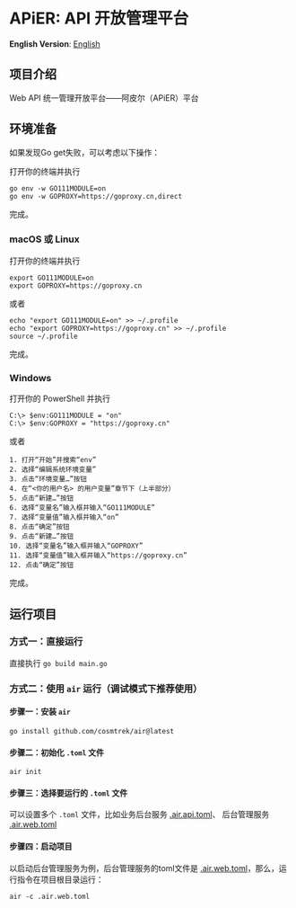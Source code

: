 # APiER: API 开放管理平台

**English Version**: [English](README.md)

## 项目介绍

Web API 统一管理开放平台——阿皮尔（APiER）平台

## 环境准备

如果发现Go get失败，可以考虑以下操作：

打开你的终端并执行

```shell
go env -w GO111MODULE=on
go env -w GOPROXY=https://goproxy.cn,direct
```

完成。

### macOS 或 Linux

打开你的终端并执行

```shell
export GO111MODULE=on
export GOPROXY=https://goproxy.cn
```

或者

```shell
echo "export GO111MODULE=on" >> ~/.profile
echo "export GOPROXY=https://goproxy.cn" >> ~/.profile
source ~/.profile
```

完成。

### Windows

打开你的 PowerShell 并执行

```shell
C:\> $env:GO111MODULE = "on"
C:\> $env:GOPROXY = "https://goproxy.cn"
```

或者

```text
1. 打开“开始”并搜索“env”
2. 选择“编辑系统环境变量”
3. 点击“环境变量…”按钮
4. 在“<你的用户名> 的用户变量”章节下（上半部分）
5. 点击“新建…”按钮
6. 选择“变量名”输入框并输入“GO111MODULE”
7. 选择“变量值”输入框并输入“on”
8. 点击“确定”按钮
9. 点击“新建…”按钮
10. 选择“变量名”输入框并输入“GOPROXY”
11. 选择“变量值”输入框并输入“https://goproxy.cn”
12. 点击“确定”按钮
```

完成。

## 运行项目

### 方式一：直接运行

直接执行 `go build main.go`

### 方式二：使用 `air` 运行（调试模式下推荐使用）

#### 步骤一：安装 `air`

```shell
go install github.com/cosmtrek/air@latest
```

#### 步骤二：初始化 `.toml` 文件

```shell
air init
```

#### 步骤三：选择要运行的 `.toml` 文件

可以设置多个 `.toml` 文件，比如业务后台服务 [.air.api.toml](.air.api.toml)、 后台管理服务 [.air.web.toml](.air.web.toml)

#### 步骤四：启动项目

以启动后台管理服务为例，后台管理服务的toml文件是 [.air.web.toml](.air.web.toml)，那么，运行指令在项目根目录运行：

```shell
air -c .air.web.toml
```

